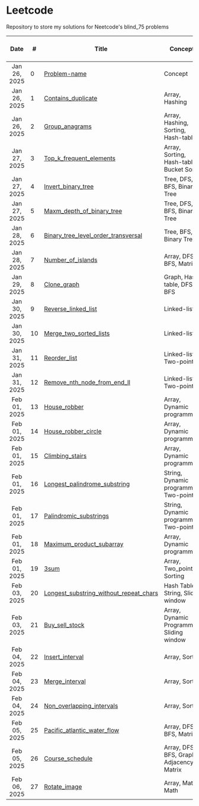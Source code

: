 # Leetcode
Repository to store my solutions for Neetcode's blind_75 problems

|     Date     | # | Title                                                            | Concepts                   | Solved |  Solution | Time and Space Complexity |Remarks                 |
| :----------: | - | ---------------------------------------------------------------- | -------------------------- | ------ |  ---------------------------------------------------------------- | ----------------------- |----------------------- |
| Jan 26, 2025 | 0 | [Problem-name](LINK)                                                | Concept                    | ✅     |  [Solution](Link) | O(XX), O(XX) | Template                |
| Jan 26, 2025 | 1 | [Contains_duplicate](https://leetcode.com/problems/contains-duplicate/description/)                   | Array, Hashing                   | ✅     |  [Link](https://github.com/2253shubham/Leetcode/blob/main/blind_75/Contains_duplicate.py) | O(N), O(N) | Could be better with set()                 |
| Jan 26, 2025 | 2 | [Group_anagrams](https://leetcode.com/problems/group-anagrams/)                   | Array, Hashing, Sorting, Hash-table                   | ✅     |  [Link](https://github.com/2253shubham/Leetcode/blob/main/blind_75/Group_anagrams.py) | O(N * MlogM), O (N * M) | Could be better with hash-tables                 |
| Jan 27, 2025 | 3 | [Top_k_frequent_elements](https://leetcode.com/problems/top-k-frequent-elements/)                   | Array, Sorting, Hash-table, Bucket Sort                   | ✅     |  [Link](https://github.com/2253shubham/Leetcode/blob/main/blind_75/Group_anagrams.py) | O(NlogN), O (N) | Think to perform it in O(N) time complexity                 |
| Jan 27, 2025 | 4 | [Invert_binary_tree](https://leetcode.com/problems/invert-binary-tree/description/)                   | Tree, DFS, BFS, Binary Tree                   | ✅     |  [Link](https://github.com/2253shubham/Leetcode/blob/main/blind_75/Invert_binary_tree.py) | O(N), O(logN) | Trees are confusing, review again                 |
| Jan 27, 2025 | 5 | [Maxm_depth_of_binary_tree](https://leetcode.com/problems/maximum-depth-of-binary-tree/submissions/1522844334/)                   | Tree, DFS, BFS, Binary Tree                   | ✅     |  [Link](https://github.com/2253shubham/Leetcode/blob/main/blind_75/Maxm_depth_of_binary_tree.py) | O(N), O(logN) | Trees are confusing, review again                 |
| Jan 28, 2025 | 6 | [Binary_tree_level_order_transversal](https://leetcode.com/problems/binary-tree-level-order-traversal/)                   | Tree, BFS, Binary Tree                   | ✅     |  [Link](https://github.com/2253shubham/Leetcode/blob/main/blind_75/Binary_tree_level_order_transversal.py) | O(N), O(N) | Trees are confusing, review again                 |
| Jan 28, 2025 | 7 | [Number_of_islands](https://leetcode.com/problems/number-of-islands/description/)                   | Array, DFS, BFS, Matrix                   | ✅     |  [Link](https://github.com/2253shubham/Leetcode/blob/main/blind_75/Number_of_islands.py) | O(M * N), O(M * N) | Tough DFS one but simple once you understand!                 |
| Jan 29, 2025 | 8 | [Clone_graph](https://leetcode.com/problems/clone-graph/)                   | Graph, Hash-table, DFS, BFS                   | ✅     |  [Link](https://github.com/2253shubham/Leetcode/blob/main/blind_75/Clone_graph.py) | O(N + E), O(N + E) | Tough BFS one but simple once you understand!                 |
| Jan 30, 2025 | 9 | [Reverse_linked_list](https://leetcode.com/problems/reverse-linked-list/)                   | Linked-list                   | ✅     |  [Link](https://github.com/2253shubham/Leetcode/blob/main/blind_75/Reverse_linked_list.py) | O(N), O(1) | Easy but tricky!                 |
| Jan 30, 2025 | 10 | [Merge_two_sorted_lists](https://leetcode.com/problems/merge-two-sorted-lists/submissions/1526029203/)                   | Linked-list                   | ✅     |  [Link](https://github.com/2253shubham/Leetcode/blob/main/blind_75/Merge_two_sorted_lists.py) | O(N + M), O(1) | Easy!                 |
| Jan 31, 2025 | 11 | [Reorder_list](https://leetcode.com/problems/reorder-list/description/)                   | Linked-list, Two-pointers                   | :white_check_mark:     |  [Link](https://github.com/2253shubham/Leetcode/blob/main/blind_75/Reorder_list.py) | O(N), O(1) | Important and difficult, review again                 |
| Jan 31, 2025 | 12 | [Remove_nth_node_from_end_ll](https://leetcode.com/problems/remove-nth-node-from-end-of-list/)                   | Linked-list, Two-pointers                   | :white_check_mark:     |  [Link](https://github.com/2253shubham/Leetcode/blob/main/blind_75/Remove_nth_node_from_end_ll.py) | O(N), O(1) | Easy with 2 pointers                 |
| Feb 01, 2025 | 13 | [House_robber](https://leetcode.com/problems/house-robber/)                   | Array, Dynamic programming                   | :white_check_mark:     |  [Link](https://github.com/2253shubham/Leetcode/blob/main/blind_75/House_robber.py) | O(N), O(1) | Easy but important                 |
| Feb 01, 2025 | 14 | [House_robber_circle](https://leetcode.com/problems/house-robber-ii/description/)                   | Array, Dynamic programming                   | :white_check_mark:     |  [Link](https://github.com/2253shubham/Leetcode/blob/main/blind_75/House_robber_circle.py) | O(N), O(1) | Similar to House_robber.py with a twist!                 |
| Feb 01, 2025 | 15 | [Climbing_stairs](https://leetcode.com/problems/climbing-stairs/)                   | Array, Dynamic programming                   | :white_check_mark:     |  [Link](https://github.com/2253shubham/Leetcode/blob/main/blind_75/Climbing_stairs.py) | O(N), O(1) | Easy!                 |
| Feb 01, 2025 | 16 | [Longest_palindrome_substring](https://leetcode.com/problems/longest-palindromic-substring/submissions/1528039847/)                   | String, Dynamic programming, Two-pointers                   | :white_check_mark:     |  [Link](https://github.com/2253shubham/Leetcode/blob/main/blind_75/Longest_palindrome_substring.py) | O(N^2), O(1) | Easy but important!                 |
| Feb 01, 2025 | 17 | [Palindromic_substrings](https://leetcode.com/problems/palindromic-substrings/description/)                   | String, Dynamic programming, Two-pointers                   | :white_check_mark:     |  [Link](https://github.com/2253shubham/Leetcode/blob/main/blind_75/Palindromic_substrings.py) | O(N^2), O(1) | Easy but important!                 |
| Feb 01, 2025 | 18 | [Maximum_product_subarray](https://leetcode.com/problems/maximum-product-subarray/description/)                   | Array, Dynamic programming                   | :white_check_mark:     |  [Link](https://github.com/2253shubham/Leetcode/blob/main/blind_75/Maximum_product_subarray.py) | O(N), O(1) | Took longer time but conceptually easy!                 |
| Feb 01, 2025 | 19 | [3sum](https://leetcode.com/problems/maximum-product-subarray/description/)                   | Array, Two_pointers, Sorting                   | :white_check_mark:     |  [Link](https://github.com/2253shubham/Leetcode/blob/main/blind_75/3sum.py) | O(N^2), O(k) | Easy but important!                 |
| Feb 03, 2025 | 20 | [Longest_substring_without_repeat_chars](https://leetcode.com/problems/longest-substring-without-repeating-characters/)                   | Hash Table, String, Sliding window                  | :white_check_mark:     |  [Link](https://github.com/2253shubham/Leetcode/blob/main/blind_75/Longest_substring_without_repeat_chars.py) | O(N), O(N) | Easy but important!                 |
| Feb 03, 2025 | 21 | [Buy_sell_stock](https://leetcode.com/problems/best-time-to-buy-and-sell-stock/description/)                   | Array, Dynamic Programming, Sliding window                  | :white_check_mark:     |  [Link](https://github.com/2253shubham/Leetcode/blob/main/blind_75/Buy_sell_stock.py) | O(N), O(1) | Easy with sliding window, review               |
| Feb 04, 2025 | 22 | [Insert_interval](https://leetcode.com/problems/insert-interval/)                   | Array, Sorting                 | :white_check_mark:     |  [Link](https://github.com/2253shubham/Leetcode/blob/main/blind_75/Insert_interval.py) | O(NlogN), O(N) | Review               |
| Feb 04, 2025 | 23 | [Merge_interval](https://leetcode.com/problems/merge-intervals/)                   | Array, Sorting                 | :white_check_mark:     |  [Link](https://github.com/2253shubham/Leetcode/blob/main/blind_75/Merge_intervals.py) | O(NlogN), O(N) | Similar to Insert intervals problem               |
| Feb 04, 2025 | 24 | [Non_overlapping_intervals](https://leetcode.com/problems/non-overlapping-intervals/)                   | Array, Sorting                 | :white_check_mark:     |  [Link](https://github.com/2253shubham/Leetcode/blob/main/blind_75/Non_overlapping_intervals.py) | O(NlogN), O(1) | Review               |
| Feb 05, 2025 | 25 | [Pacific_atlantic_water_flow](https://leetcode.com/problems/pacific-atlantic-water-flow/description/)                   | Array, DFS, BFS, Matrix                | :white_check_mark:     |  [Link](https://github.com/2253shubham/Leetcode/blob/main/blind_75/Pf_al_water_flow.py) | O(M * N), O(M * N) | Important DFS problem, review               |
| Feb 05, 2025 | 26 | [Course_schedule](https://leetcode.com/problems/course-schedule/)                   | Array, DFS, BFS, Graph, Adjacency Matrix                | :white_check_mark:     |  [Link](https://github.com/2253shubham/Leetcode/blob/main/blind_75/Course_schedule.py) | O(M * N), O(M * N) | Very important DFS and BFS problem, review !!               |
| Feb 06, 2025 | 27 | [Rotate_image](https://leetcode.com/problems/rotate-image/description/)                   | Array, Matrix, Math                | :white_check_mark:     |  [Link](https://github.com/2253shubham/Leetcode/blob/main/blind_75/Rotate_image.py) | O(N^2), O(1) | Flip and Transpose                |